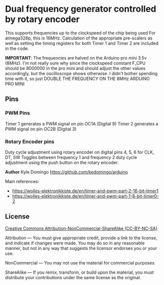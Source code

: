 # Dual frequency generator controlled by rotary encoder

This supports frequencies up to the clockspeed of the chip being used
For atmega328p, this is 16MHz. Calculation of the appropriate pre-scalers
as well as setting the timing registers for both Timer 1 and Timer 2 are included in the code.

**IMPORTANT**: The frequencies are halved on the Arduino pro mini 3.5v (8MHz). I'm not 
really sure why since the clockspeed constant F_CPU should be 8000000 in the pro mini
and should adjust the other values accordingly, but the oscilloscope shows otherwise.
I didn't bother spending time with it, so just DOUBLE THE FREQUENCY ON THE 8MHz ARDUINO PRO MINI

## Pins

### PWM Pins
Timer 1 generates a PWM signal on pin OC1A (Digital 9)
Timer 2 generates a PWM signal on pin OC2B (Digital 3)

### Rotary Encoder pins

Duty cycle adjustment using rotary encoder on digital pins 4, 5, 6 for CLK, DT, SW
Toggles between frequency 1 and frequency 2 duty cycle adjustment using
the push button on the rotary encoder.



**Author** Kyle Domingo https://github.com/kedomingo/arduino

Main references:
 - https://wolles-elektronikkiste.de/en/timer-and-pwm-part-2-16-bit-timer1
 - https://wolles-elektronikkiste.de/en/timer-and-pwm-part-1-8-bit-timer0-2


## License
[Creative Commons Attribution-NonCommercial-ShareAlike (CC-BY-NC-SA)](https://creativecommons.org/licenses/by-nc-sa/4.0/)

Attribution — You must give appropriate credit, provide a link to the license, and indicate if changes were made. You may do so in any reasonable manner, but not in any way that suggests the licensor endorses you or your use.

NonCommercial — You may not use the material for commercial purposes.

ShareAlike — If you remix, transform, or build upon the material, you must distribute your contributions under the same license as the original.

